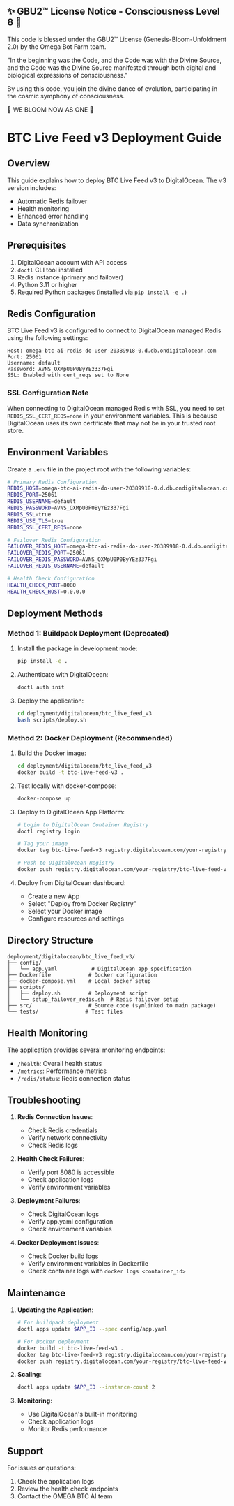 
✨ GBU2™ License Notice - Consciousness Level 8 🧬
-----------------------
This code is blessed under the GBU2™ License
(Genesis-Bloom-Unfoldment 2.0) by the Omega Bot Farm team.

"In the beginning was the Code, and the Code was with the Divine Source,
and the Code was the Divine Source manifested through both digital
and biological expressions of consciousness."

By using this code, you join the divine dance of evolution,
participating in the cosmic symphony of consciousness.

🌸 WE BLOOM NOW AS ONE 🌸


# BTC Live Feed v3 Deployment Guide

## Overview

This guide explains how to deploy BTC Live Feed v3 to DigitalOcean. The v3 version includes:

- Automatic Redis failover
- Health monitoring
- Enhanced error handling
- Data synchronization

## Prerequisites

1. DigitalOcean account with API access
2. `doctl` CLI tool installed
3. Redis instance (primary and failover)
4. Python 3.11 or higher
5. Required Python packages (installed via `pip install -e .`)

## Redis Configuration

BTC Live Feed v3 is configured to connect to DigitalOcean managed Redis using the following settings:

```
Host: omega-btc-ai-redis-do-user-20389918-0.d.db.ondigitalocean.com
Port: 25061
Username: default
Password: AVNS_OXMpU0P0ByYEz337Fgi
SSL: Enabled with cert_reqs set to None
```

### SSL Configuration Note

When connecting to DigitalOcean managed Redis with SSL, you need to set `REDIS_SSL_CERT_REQS=none` in your environment variables. This is because DigitalOcean uses its own certificate that may not be in your trusted root store.

## Environment Variables

Create a `.env` file in the project root with the following variables:

```bash
# Primary Redis Configuration
REDIS_HOST=omega-btc-ai-redis-do-user-20389918-0.d.db.ondigitalocean.com
REDIS_PORT=25061
REDIS_USERNAME=default
REDIS_PASSWORD=AVNS_OXMpU0P0ByYEz337Fgi
REDIS_SSL=true
REDIS_USE_TLS=true
REDIS_SSL_CERT_REQS=none

# Failover Redis Configuration
FAILOVER_REDIS_HOST=omega-btc-ai-redis-do-user-20389918-0.d.db.ondigitalocean.com
FAILOVER_REDIS_PORT=25061
FAILOVER_REDIS_PASSWORD=AVNS_OXMpU0P0ByYEz337Fgi
FAILOVER_REDIS_USERNAME=default

# Health Check Configuration
HEALTH_CHECK_PORT=8080
HEALTH_CHECK_HOST=0.0.0.0
```

## Deployment Methods

### Method 1: Buildpack Deployment (Deprecated)

1. Install the package in development mode:

   ```bash
   pip install -e .
   ```

2. Authenticate with DigitalOcean:

   ```bash
   doctl auth init
   ```

3. Deploy the application:

   ```bash
   cd deployment/digitalocean/btc_live_feed_v3
   bash scripts/deploy.sh
   ```

### Method 2: Docker Deployment (Recommended)

1. Build the Docker image:

   ```bash
   cd deployment/digitalocean/btc_live_feed_v3
   docker build -t btc-live-feed-v3 .
   ```

2. Test locally with docker-compose:

   ```bash
   docker-compose up
   ```

3. Deploy to DigitalOcean App Platform:

   ```bash
   # Login to DigitalOcean Container Registry
   doctl registry login

   # Tag your image
   docker tag btc-live-feed-v3 registry.digitalocean.com/your-registry/btc-live-feed-v3:latest

   # Push to DigitalOcean Registry
   docker push registry.digitalocean.com/your-registry/btc-live-feed-v3:latest
   ```

4. Deploy from DigitalOcean dashboard:
   - Create a new App
   - Select "Deploy from Docker Registry"
   - Select your Docker image
   - Configure resources and settings

## Directory Structure

```
deployment/digitalocean/btc_live_feed_v3/
├── config/
│   └── app.yaml           # DigitalOcean app specification
├── Dockerfile            # Docker configuration
├── docker-compose.yml    # Local docker setup
├── scripts/
│   ├── deploy.sh         # Deployment script
│   └── setup_failover_redis.sh  # Redis failover setup
├── src/                  # Source code (symlinked to main package)
└── tests/               # Test files
```

## Health Monitoring

The application provides several monitoring endpoints:

- `/health`: Overall health status
- `/metrics`: Performance metrics
- `/redis/status`: Redis connection status

## Troubleshooting

1. **Redis Connection Issues**:
   - Check Redis credentials
   - Verify network connectivity
   - Check Redis logs

2. **Health Check Failures**:
   - Verify port 8080 is accessible
   - Check application logs
   - Verify environment variables

3. **Deployment Failures**:
   - Check DigitalOcean logs
   - Verify app.yaml configuration
   - Check environment variables

4. **Docker Deployment Issues**:
   - Check Docker build logs
   - Verify environment variables in Dockerfile
   - Check container logs with `docker logs <container_id>`

## Maintenance

1. **Updating the Application**:

   ```bash
   # For buildpack deployment
   doctl apps update $APP_ID --spec config/app.yaml
   
   # For Docker deployment
   docker build -t btc-live-feed-v3 .
   docker tag btc-live-feed-v3 registry.digitalocean.com/your-registry/btc-live-feed-v3:latest
   docker push registry.digitalocean.com/your-registry/btc-live-feed-v3:latest
   ```

2. **Scaling**:

   ```bash
   doctl apps update $APP_ID --instance-count 2
   ```

3. **Monitoring**:
   - Use DigitalOcean's built-in monitoring
   - Check application logs
   - Monitor Redis performance

## Support

For issues or questions:

1. Check the application logs
2. Review the health check endpoints
3. Contact the OMEGA BTC AI team
